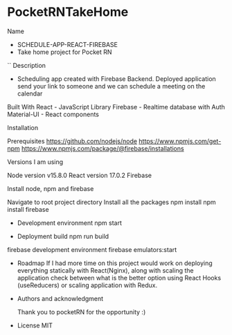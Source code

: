 # PocketRNTakeHome

Name
- SCHEDULE-APP-REACT-FIREBASE
- Take home project for Pocket RN

``
Description
- Scheduling app created with Firebase Backend. Deployed application send your link to
  someone and we can schedule a meeting on the calendar

Built With
React - JavaScript Library
Firebase - Realtime database with Auth
Material-UI - React components

Installation

Prerequisites
https://github.com/nodejs/node
https://www.npmjs.com/get-npm
https://www.npmjs.com/package/@firebase/installations

Versions I am using

Node version v15.8.0
React version 17.0.2
Firebase

Install node, npm and firebase

Navigate to root project directory
Install all the packages
npm install
npm install firebase

- Development environment
  npm start

- Deployment build
  npm run build

firebase development environment
firebase emulators:start

- Roadmap
  If I had more time on this project would work on deploying everything statically with React(Nginx),
  along with scaling the application check between what is the better option using React Hooks (useReducers)
  or scaling application with Redux.

- Authors and acknowledgment

  Thank you to pocketRN for the opportunity :)

- License
  MIT
